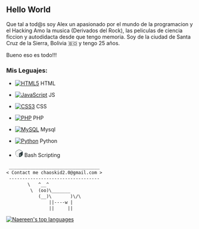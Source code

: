 ## Hello World

Que tal a tod@s soy Alex un apasionado por el mundo de la programacion y el Hacking
Amo la musica (Derivados del Rock), las peliculas de ciencia ficcion y autodidacta desde 
que tengo memoria. Soy de la ciudad de Santa Cruz de la Sierra, Bolivia :bolivia: y tengo 25 años.

Bueno eso es todo!!!

### Mis Leguajes:

- <a href="https://www.w3.org/TR/html5/" title="HTML5"><img src="https://github.com/get-icon/geticon/raw/master/icons/html-5.svg" alt="HTML5" width="21px" height="21px"></a>
 HTML
- <a href="https://developer.mozilla.org/en-US/docs/Web/JavaScript" title="JavaScript"><img src="https://github.com/get-icon/geticon/raw/master/icons/javascript.svg" alt="JavaScript" width="21px" height="21px"></a>
 JS 
- <a href="https://www.w3.org/TR/CSS/" title="CSS3"><img src="https://github.com/get-icon/geticon/raw/master/icons/css-3.svg" alt="CSS3" width="21px" height="21px"></a>
 CSS
- <a href="https://php.net/" title="PHP"><img src="https://github.com/get-icon/geticon/raw/master/icons/php.svg" alt="PHP" width="21px" height="21px"></a> PHP 
- <a href="https://dev.mysql.com/" title="MySQL"><img src="https://github.com/get-icon/geticon/raw/master/icons/mysql.svg" alt="MySQL" width="21px" height="21px"></a>
 Mysql

- <a href="https://www.python.org/" title="Python"><img src="https://github.com/get-icon/geticon/raw/master/icons/python.svg" alt="Python" width="21px" height="21px"></a> Python

- <img src="gnu-bash.png" title="Bash Scripting" alt="Bash Scripting" width="21px" height="21px"> Bash Scripting 

```
 __________________________________
< Contact me chaoskid2.0@gmail.com >
 ----------------------------------
        \   ^__^
         \  (oo)\_______
            (__)\       )\/\
                ||----w |
                ||     ||

```

[![Naereen's top languages](https://github-readme-stats.vercel.app/api/top-langs/?username=Al3xGD&theme=blue-green)](https://github.com/anuraghazra/github-readme-stats)

